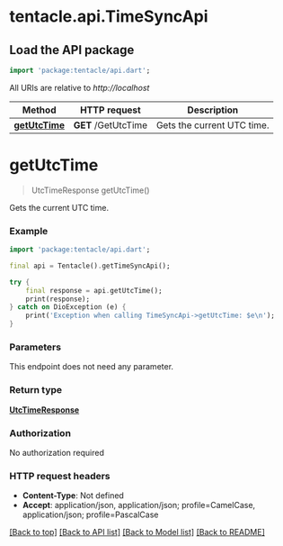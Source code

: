 # tentacle.api.TimeSyncApi

## Load the API package
```dart
import 'package:tentacle/api.dart';
```

All URIs are relative to *http://localhost*

Method | HTTP request | Description
------------- | ------------- | -------------
[**getUtcTime**](TimeSyncApi.md#getutctime) | **GET** /GetUtcTime | Gets the current UTC time.


# **getUtcTime**
> UtcTimeResponse getUtcTime()

Gets the current UTC time.

### Example
```dart
import 'package:tentacle/api.dart';

final api = Tentacle().getTimeSyncApi();

try {
    final response = api.getUtcTime();
    print(response);
} catch on DioException (e) {
    print('Exception when calling TimeSyncApi->getUtcTime: $e\n');
}
```

### Parameters
This endpoint does not need any parameter.

### Return type

[**UtcTimeResponse**](UtcTimeResponse.md)

### Authorization

No authorization required

### HTTP request headers

 - **Content-Type**: Not defined
 - **Accept**: application/json, application/json; profile=CamelCase, application/json; profile=PascalCase

[[Back to top]](#) [[Back to API list]](../README.md#documentation-for-api-endpoints) [[Back to Model list]](../README.md#documentation-for-models) [[Back to README]](../README.md)

